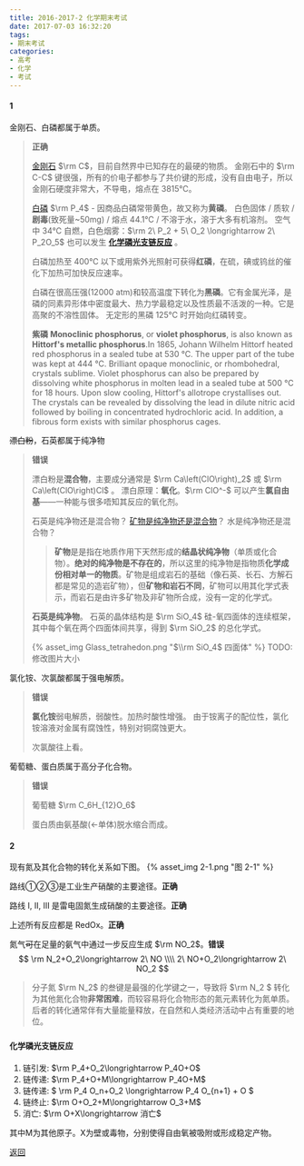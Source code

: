 ```yaml
---
title: 2016-2017-2 化学期末考试
date: 2017-07-03 16:32:20
tags:
- 期末考试
categories:
- 高考
- 化学
- 考试
---
```


#### 1

金刚石、白磷都属于单质。

>**正确**
>
>[金刚石][金刚石] $\rm C$，目前自然界中已知存在的最硬的物质。
>金刚石中的 $\rm C-C$ 键很强，所有的价电子都参与了共价键的形成，没有自由电子，所以金刚石硬度非常大，不导电，熔点在 3815℃。
>
>[白磷][白磷] $\rm P_4$ - 因商品白磷常带黄色，故又称为**黄磷**。
>白色固体 / 质软 / **剧毒**(致死量~50mg) / 熔点 44.1℃ / 不溶于水，溶于大多有机溶剂。
>空气中 34℃ 自燃，白色烟雾：$\rm 2\ P_2 + 5\ O_2 \longrightarrow 2\ P_2O_5$
>也可以发生<span id = "1-1"> [**化学磷光支链反应**](#PChainReaction) </span>。	
>
>白磷加热至 400℃ 以下或用紫外光照射可获得**红磷**，在硫，碘或钨丝的催化下加热可加快反应速率。
>
>白磷在很高压强(12000 atm)和较高温度下转化为**黑磷**。它有金属光泽，是磷的同素异形体中密度最大、热力学最稳定以及性质最不活泼的一种。它是高聚的不溶性固体。
>无定形的黑磷 125℃ 时开始向红磷转变。
>
>**紫磷**
>**Monoclinic phosphorus**, or **violet phosphorus**, is also known as **Hittorf's metallic phosphorus**.In 1865, Johann Wilhelm Hittorf heated red phosphorus in a sealed tube at 530 °C. The upper part of the tube was kept at 444 °C. Brilliant opaque monoclinic, or rhombohedral, crystals sublime. Violet phosphorus can also be prepared by dissolving white phosphorus in molten lead in a sealed tube at 500 °C for 18 hours. Upon slow cooling, Hittorf's allotrope crystallises out. The crystals can be revealed by dissolving the lead in dilute nitric acid followed by boiling in concentrated hydrochloric acid. In addition, a fibrous form exists with similar phosphorus cages.

<!-- more -->

~~漂白粉~~，石英都属于纯净物

>**错误**
>
>漂白粉是**混合物**，主要成分通常是 $\rm Ca\left(ClO\right)_2$ 或 $\rm Ca\left(ClO\right)Cl$ 。
>漂白原理：**氧化**。$\rm ClO^-$ 可以产生**氯自由基**——一种能与很多唔知其反应的氧化剂。
>
>石英是纯净物还是混合物？
>[矿物是纯净物还是混合物](https://www.zhihu.com/question/21311152)？
>水是纯净物还是混合物？
>
>> **矿物**是是指在地质作用下天然形成的**结晶状纯净物**（单质或化合物）。**绝对的纯净物是不存在的**，所以这里的纯净物是指物质**化学成份相对单一的物质**。矿物是组成岩石的基础（像石英、长石、方解石都是常见的造岩矿物），但**矿物和岩石不同**，矿物可以用其化学式表示，而岩石是由许多矿物及非矿物所合成，没有一定的化学式。
>
>**石英是纯净物**。
>石英的晶体结构是 $\rm SiO_4$ 硅-氧四面体的连续框架，其中每个氧在两个四面体间共享，得到 $\rm SiO_2$ 的总化学式。
>
>{% asset_img Glass_tetrahedon.png "$\\rm SiO_4$ 四面体" %}
>TODO: 修改图片大小

氯化铵、次氯酸都属于强电解质。

>**错误**
>
>**氯化铵**弱电解质，弱酸性。加热时酸性增强。
>由于铵离子的配位性，氯化铵溶液对金属有腐蚀性，特别对铜腐蚀更大。
>
>次氯酸往上看。

葡萄糖、蛋白质属于高分子化合物。

>**错误**
>
>葡萄糖 $\rm C_6H_{12}O_6$
>
>蛋白质由氨基酸(←单体)脱水缩合而成。

#### 2

现有氮及其化合物的转化关系如下图。
{% asset_img 2-1.png "图 2-1" %}

路线①②③是工业生产硝酸的主要途径。**正确**

路线 I, II, III 是雷电固氮生成硝酸的主要途径。**正确**

上述所有反应都是 RedOx。**正确**

氮气~~可~~在足量的氨气中通过一步反应生成 $\rm NO_2$。**错误**
$$
\rm
N_2+O_2\longrightarrow 2\ NO \\\\
2\ NO+O_2\longrightarrow 2\ NO_2
$$

>分子氮 $\rm N_2$ 的叁键是最强的化学键之一，导致将 $\rm N_2 $ 转化为其他氮化合物**非常困难**，而较容易将化合物形态的氮元素转化为氮单质。后者的转化通常伴有大量能量释放，在自然和人类经济活动中占有重要的地位。

### 




#### <span id = "PChainReaction">化学磷光支链反应</span>

1. 链引发: $\rm P_4+O_2\longrightarrow P_4O+O$
2. 链传递: $\rm P_4+O+M\longrightarrow P_4O+M$
3. 链传递: $ \rm P_4 O_n+O_2 \longrightarrow P_4 O_{n+1} + O $
4. 链终止: $\rm O+O_2+M\longrightarrow O_3+M$
5. 消亡: $\rm O+X\longrightarrow 消亡$

其中M为其他原子。X为壁或毒物，分别使得自由氧被吸附或形成稳定产物。

[返回](#1-1)

[金刚石]: https://zh.wikipedia.org/wiki/%E9%92%BB%E7%9F%B3
[白磷]:https://zh.wikipedia.org/wiki/%E7%A3%B7%E7%9A%84%E5%90%8C%E7%B4%A0%E5%BC%82%E5%BD%A2%E4%BD%93#.E7.99.BD.E7.A3.B7
